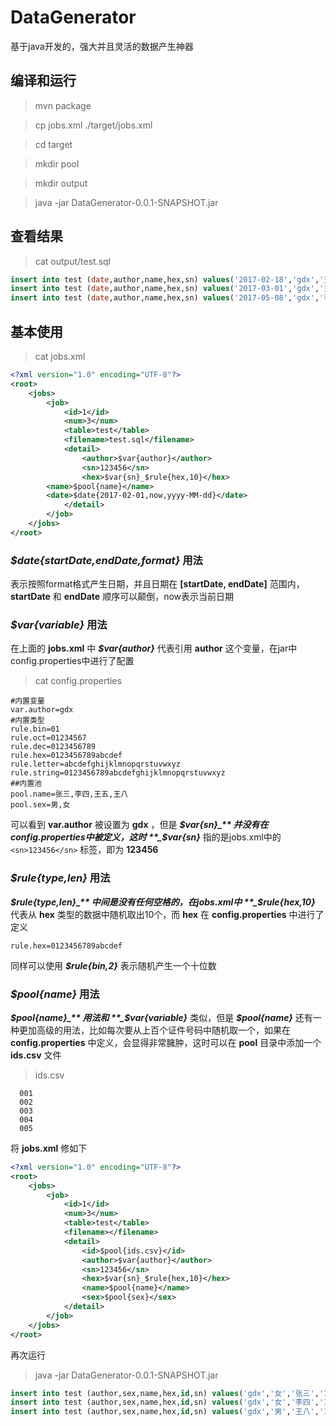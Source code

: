# DataGenerator
  基于java开发的，强大并且灵活的数据产生神器
## 编译和运行

> mvn package

>cp jobs.xml ./target/jobs.xml

> cd target

> mkdir pool

> mkdir output

> java -jar DataGenerator-0.0.1-SNAPSHOT.jar

## 查看结果
> cat output/test.sql
```sql
insert into test (date,author,name,hex,sn) values('2017-02-18','gdx','王五','123456_ae5b92f3c4','123456')
insert into test (date,author,name,hex,sn) values('2017-03-01','gdx','王五','123456_4ec13244c3','123456')
insert into test (date,author,name,hex,sn) values('2017-05-08','gdx','李四','123456_43e192a46f','123456')
```

## 基本使用

> cat jobs.xml
```xml
<?xml version="1.0" encoding="UTF-8"?>
<root>
    <jobs>
        <job>
            <id>1</id>
            <num>3</num>
            <table>test</table>
            <filename>test.sql</filename>
            <detail>
                <author>$var{author}</author>
                <sn>123456</sn>
                <hex>$var{sn}_$rule{hex,10}</hex>
		<name>$pool{name}</name>
		<date>$date{2017-02-01,now,yyyy-MM-dd}</date>
            </detail>
        </job>
    </jobs>
</root>
```
### _$date{startDate,endDate,format}_ 用法
表示按照format格式产生日期，并且日期在 __[startDate, endDate]__ 范围内，__startDate__ 和 __endDate__ 顺序可以颠倒，now表示当前日期

### _$var{variable}_ 用法
在上面的 **jobs.xml** 中 **_$var{author}_** 代表引用 **author** 这个变量，在jar中config.properties中进行了配置

> cat config.properties
```properties
#内置变量
var.author=gdx
#内置类型
rule.bin=01
rule.oct=01234567
rule.dec=0123456789
rule.hex=0123456789abcdef
rule.letter=abcdefghijklmnopqrstuvwxyz
rule.string=0123456789abcdefghijklmnopqrstuvwxyz
##内置池
pool.name=张三,李四,王五,王八
pool.sex=男,女
```

可以看到 **var.author** 被设置为 **gdx** ，但是 **_$var{sn}_** 并没有在config.properties中被定义，这时 **_$var{sn}_** 指的是jobs.xml中的 ```<sn>123456</sn>``` 标签，即为 **123456**

### _$rule{type,len}_ 用法
**_$rule{type,len}_** 中间是没有任何空格的，在jobs.xml中 **_$rule{hex,10}_** 代表从 **hex** 类型的数据中随机取出10个，而 **hex** 在 **config.properties** 中进行了定义
```properties
rule.hex=0123456789abcdef
```
同样可以使用 **_$rule{bin,2}_** 表示随机产生一个十位数

### _$pool{name}_ 用法
**_$pool{name}_** 用法和 **_$var{variable}_** 类似，但是 **_$pool{name}_** 还有一种更加高级的用法，比如每次要从上百个证件号码中随机取一个，如果在 **config.properties** 中定义，会显得非常臃肿，这时可以在 **pool** 目录中添加一个 **ids.csv** 文件

> ids.csv
```
  001
  002
  003
  004
  005
```

将 **jobs.xml** 修如下

```xml
<?xml version="1.0" encoding="UTF-8"?>
<root>
    <jobs>
        <job>
            <id>1</id>
            <num>3</num>
            <table>test</table>
            <filename></filename>
            <detail>
                <id>$pool{ids.csv}</id>
                <author>$var{author}</author>
                <sn>123456</sn>
                <hex>$var{sn}_$rule{hex,10}</hex>
                <name>$pool{name}</name>
                <sex>$pool{sex}</sex>
            </detail>
        </job>                    
    </jobs>
</root>
```
再次运行

> java -jar DataGenerator-0.0.1-SNAPSHOT.jar
```sql
insert into test (author,sex,name,hex,id,sn) values('gdx','女','张三','123456_bc5f720d09','002','123456')
insert into test (author,sex,name,hex,id,sn) values('gdx','女','李四','123456_461fd2fbdd','005','123456')
insert into test (author,sex,name,hex,id,sn) values('gdx','男','王八','123456_f800f13a6f','001','123456')
```
